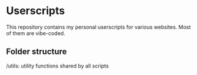 # Userscripts

This repository contains my personal userscripts for various websites. Most of them are vibe-coded.

## Folder structure

/utils: utility functions shared by all scripts
